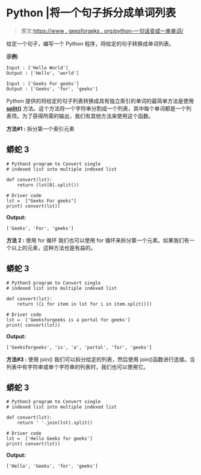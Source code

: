 # Python |将一个句子拆分成单词列表

> 原文:[https://www . geesforgeks . org/python-一句话变成一串单词/](https://www.geeksforgeeks.org/python-spilt-a-sentence-into-list-of-words/)

给定一个句子，编写一个 Python 程序，将给定的句子转换成单词列表。

**示例:**

```
Input : ['Hello World']
Output : ['Hello', 'world']

Input : ['Geeks For geeks']
Output : ['Geeks', 'for', 'geeks']
```

Python 提供的将给定的句子列表转换成具有独立索引的单词的最简单方法是使用 [**split()**](https://www.geeksforgeeks.org/python-string-split/) 方法。这个方法将一个字符串分割成一个列表，其中每个单词都是一个列表项。为了获得所需的输出，我们有其他方法来使用这个函数。

**方法#1 :** 拆分第一个索引元素

## 蟒蛇 3

```
# Python3 program to Convert single
# indexed list into multiple indexed list

def convert(lst):
    return (lst[0].split())

# Driver code
lst =  ["Geeks For geeks"]
print( convert(lst))
```

**Output:** 

```
['Geeks', 'For', 'geeks']
```

**方法 2 :** 使用 for 循环
我们也可以使用 for 循环来拆分第一个元素。如果我们有一个以上的元素，这种方法也是有益的。

## 蟒蛇 3

```
# Python3 program to Convert single
# indexed list into multiple indexed list

def convert(lst):
    return ([i for item in lst for i in item.split()])

# Driver code
lst =  ['Geeksforgeeks is a portal for geeks']
print( convert(lst))
```

**Output:** 

```
['Geeksforgeeks', 'is', 'a', 'portal', 'for', 'geeks']
```

**方法#3 :** 使用 join()
我们可以拆分给定的列表，然后使用 join()函数进行连接。当列表中有字符串或单个字符串的列表时，我们也可以使用它。

## 蟒蛇 3

```
# Python3 program to Convert single
# indexed list into multiple indexed list

def convert(lst):
    return ' '.join(lst).split()

# Driver code
lst =  ['Hello Geeks for geeks']
print( convert(lst))
```

**Output:** 

```
['Hello', 'Geeks', 'for', 'geeks']
```